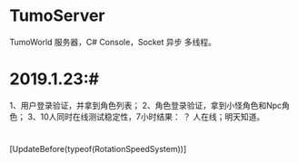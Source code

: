 # TumoServer
TumoWorld 服务器，C# Console，Socket 异步 多线程。

# 2019.1.23:# 
1、用户登录验证，并拿到角色列表；
2、角色登录验证，拿到小怪角色和Npc角色；
3、10人同时在线测试稳定性，7小时结果： ？ 人在线；明天知道。

# 



[UpdateBefore(typeof(RotationSpeedSystem))]
